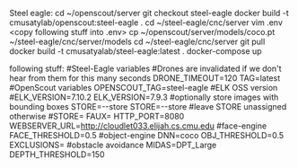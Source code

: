 Steel eagle:
cd ~/openscout/server
git checkout steel-eagle
docker build -t cmusatylab/openscout:steel-eagle .
cd ~/steel-eagle/cnc/server
vim .env
<copy following stuff into .env>
cp ~/openscout/server/models/coco.pt ~/steel-eagle/cnc/server/models
cd ~/steel-eagle/cnc/server
git pull
docker build -t cmusatyalab/steel-eagle:latest .
docker-compose up




following stuff:
#Steel-Eagle variables
#Drones are invalidated if we don't hear from them for this many seconds
DRONE_TIMEOUT=120
TAG=latest
#OpenScout variables
OPENSCOUT_TAG=steel-eagle
#ELK OSS version
#ELK_VERSION=7.10.2
ELK_VERSION=7.9.3
#optionally store images with bounding boxes STORE=--store
STORE=--store
#leave STORE unassigned otherwise
#STORE=
FAUX=
HTTP_PORT=8080
WEBSERVER_URL=http://cloudlet033.elijah.cs.cmu.edu
#face-engine
FACE_THRESHOLD=0.5
#object-engine
DNN=coco
OBJ_THRESHOLD=0.5
EXCLUSIONS=
#obstacle avoidance
MIDAS=DPT_Large
DEPTH_THRESHOLD=150

